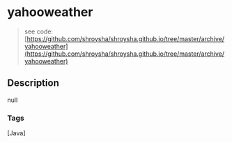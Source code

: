 # yahooweather
> see code: [https://github.com/shroysha/shroysha.github.io/tree/master/archive/yahooweather](https://github.com/shroysha/shroysha.github.io/tree/master/archive/yahooweather)

## Description
null

### Tags
[Java]
